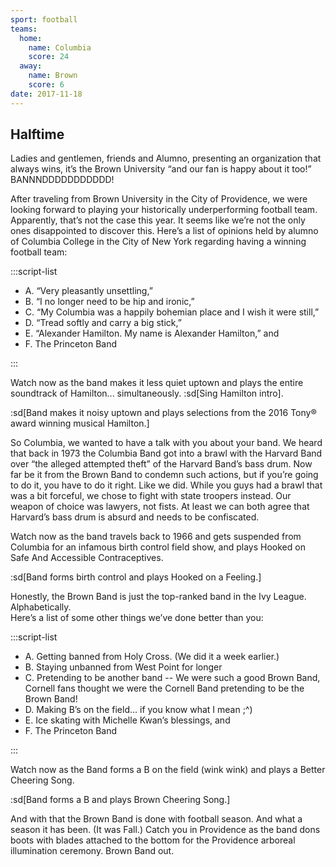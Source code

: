```yaml
---
sport: football
teams:
  home:
    name: Columbia
    score: 24
  away:
    name: Brown
    score: 6
date: 2017-11-18
---
```


## Halftime

Ladies and gentlemen, friends and Alumno, presenting an organization that always wins, it’s the Brown University “and our fan is happy about it too!” BANNNDDDDDDDDDDD!

After traveling from Brown University in the City of Providence, we were looking forward to playing your historically underperforming football team. Apparently, that’s not the case this year. It seems like we’re not the only ones disappointed to discover this. Here’s a list of opinions held by alumno of Columbia College in the City of New York regarding having a winning football team:

:::script-list

- A. “Very pleasantly unsettling,”
- B. “I no longer need to be hip and ironic,”
- C. “My Columbia was a happily bohemian place and I wish it were still,”
- D. “Tread softly and carry a big stick,”
- E. “Alexander Hamilton. My name is Alexander Hamilton,” and
- F. The Princeton Band

:::

Watch now as the band makes it less quiet uptown and plays the entire soundtrack of Hamilton... simultaneously. :sd[Sing Hamilton intro].

:sd[Band makes it noisy uptown and plays selections from the 2016 Tony® award winning musical Hamilton.]

So Columbia, we wanted to have a talk with you about your band. We heard that back in 1973 the Columbia Band got into a brawl with the Harvard Band over “the alleged attempted theft” of the Harvard Band’s bass drum. Now far be it from the Brown Band to condemn such actions, but if you’re going to do it, you have to do it right. Like we did. While you guys had a brawl that was a bit forceful, we chose to fight with state troopers instead. Our weapon of choice was lawyers, not fists. At least we can both agree that Harvard’s bass drum is absurd and needs to be confiscated.

Watch now as the band travels back to 1966 and gets suspended from Columbia for an infamous birth control field show, and plays Hooked on Safe And Accessible Contraceptives.

:sd[Band forms birth control and plays Hooked on a Feeling.]

Honestly, the Brown Band is just the top-ranked band in the Ivy League. Alphabetically.\
Here’s a list of some other things we’ve done better than you:

:::script-list

- A. Getting banned from Holy Cross. (We did it a week earlier.)
- B. Staying unbanned from West Point for longer
- C. Pretending to be another band -- We were such a good Brown Band, Cornell fans thought we were the Cornell Band pretending to be the Brown Band!
- D. Making B’s on the field... if you know what I mean ;^)
- E. Ice skating with Michelle Kwan’s blessings, and
- F. The Princeton Band

:::

Watch now as the Band forms a B on the field (wink wink) and plays a Better Cheering Song.

:sd[Band forms a B and plays Brown Cheering Song.]

And with that the Brown Band is done with football season. And what a season it has been. (It was Fall.) Catch you in Providence as the band dons boots with blades attached to the bottom for the Providence arboreal illumination ceremony. Brown Band out.
